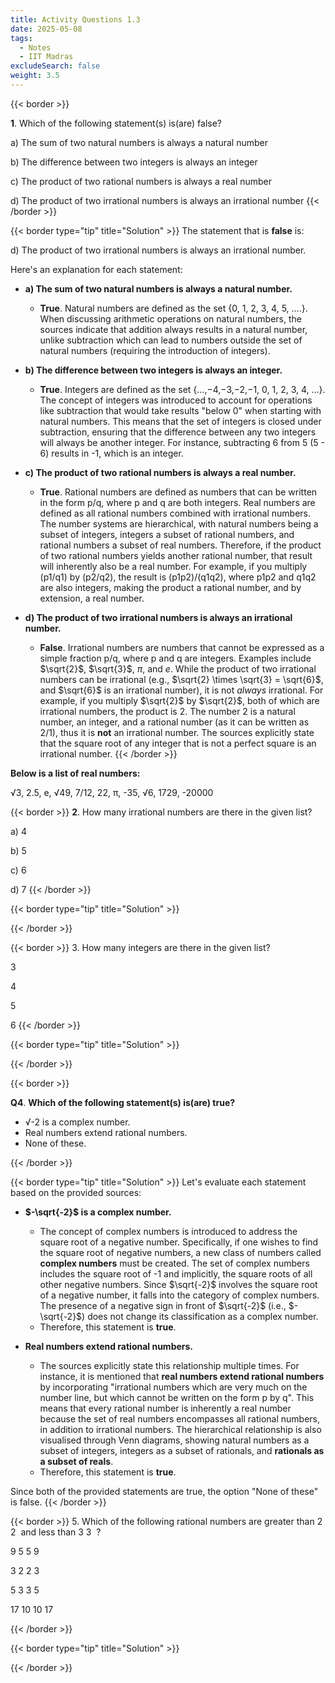 ```yaml
---
title: Activity Questions 1.3
date: 2025-05-08
tags:
  - Notes 
  - IIT Madras
excludeSearch: false
weight: 3.5
---
```


{{< border >}}

**1**. Which of the following statement(s) is(are) false?

a) The sum of two natural numbers is always a natural number

b) The difference between two integers is always an integer

c) The product of two rational numbers is always a real number

d) The product of two irrational numbers is always an irrational number
{{< /border >}}

{{< border type="tip" title="Solution" >}}
The statement that is **false** is:

d) The product of two irrational numbers is always an irrational number.

Here's an explanation for each statement:

*   **a) The sum of two natural numbers is always a natural number.**
    *   **True**. Natural numbers are defined as the set {0, 1, 2, 3, 4, 5, ....}. When discussing arithmetic operations on natural numbers, the sources indicate that addition always results in a natural number, unlike subtraction which can lead to numbers outside the set of natural numbers (requiring the introduction of integers).

*   **b) The difference between two integers is always an integer.**
    *   **True**. Integers are defined as the set {...,−4,−3,−2,−1, 0, 1, 2, 3, 4, ...}. The concept of integers was introduced to account for operations like subtraction that would take results "below 0" when starting with natural numbers. This means that the set of integers is closed under subtraction, ensuring that the difference between any two integers will always be another integer. For instance, subtracting 6 from 5 (5 - 6) results in -1, which is an integer.

*   **c) The product of two rational numbers is always a real number.**
    *   **True**. Rational numbers are defined as numbers that can be written in the form p/q, where p and q are both integers. Real numbers are defined as all rational numbers combined with irrational numbers. The number systems are hierarchical, with natural numbers being a subset of integers, integers a subset of rational numbers, and rational numbers a subset of real numbers. Therefore, if the product of two rational numbers yields another rational number, that result will inherently also be a real number. For example, if you multiply (p1/q1) by (p2/q2), the result is (p1p2)/(q1q2), where p1p2 and q1q2 are also integers, making the product a rational number, and by extension, a real number.

*   **d) The product of two irrational numbers is always an irrational number.**
    *   **False**. Irrational numbers are numbers that cannot be expressed as a simple fraction p/q, where p and q are integers. Examples include $\sqrt{2}$, $\sqrt{3}$, $\pi$, and $e$. While the product of two irrational numbers can be irrational (e.g., $\sqrt{2} \times \sqrt{3} = \sqrt{6}$, and $\sqrt{6}$ is an irrational number), it is not *always* irrational. For example, if you multiply $\sqrt{2}$ by $\sqrt{2}$, both of which are irrational numbers, the product is 2. The number 2 is a natural number, an integer, and a rational number (as it can be written as 2/1), thus it is **not** an irrational number. The sources explicitly state that the square root of any integer that is not a perfect square is an irrational number.
{{< /border >}}

**Below is a list of real numbers:**

√3, 2.5, e, √49, 7/12, 22, π, -35, √6, 1729, -20000

{{< border >}}
**2**. How many irrational numbers are there in the given list?

a) 4

b) 5

c) 6

d) 7
{{< /border >}}

{{< border type="tip" title="Solution" >}}

{{< /border >}}


{{< border >}}
3. How many integers are there in the given list?

3

4

5

6
{{< /border >}}

{{< border type="tip" title="Solution" >}}

{{< /border >}}


{{< border >}}

**Q4**. **Which of the following statement(s) is(are) true?**

- √-2 is a complex number.
- Real numbers extend rational numbers.
- None of these.
  
{{< /border >}}

{{< border type="tip" title="Solution" >}}
Let's evaluate each statement based on the provided sources:

*   **$-\sqrt{-2}$ is a complex number.**
    *   The concept of complex numbers is introduced to address the square root of a negative number. Specifically, if one wishes to find the square root of negative numbers, a new class of numbers called **complex numbers** must be created. The set of complex numbers includes the square root of -1 and implicitly, the square roots of all other negative numbers. Since $\sqrt{-2}$ involves the square root of a negative number, it falls into the category of complex numbers. The presence of a negative sign in front of $\sqrt{-2}$ (i.e., $-\sqrt{-2}$) does not change its classification as a complex number.
    *   Therefore, this statement is **true**.

*   **Real numbers extend rational numbers.**
    *   The sources explicitly state this relationship multiple times. For instance, it is mentioned that **real numbers extend rational numbers** by incorporating "irrational numbers which are very much on the number line, but which cannot be written on the form p by q". This means that every rational number is inherently a real number because the set of real numbers encompasses all rational numbers, in addition to irrational numbers. The hierarchical relationship is also visualised through Venn diagrams, showing natural numbers as a subset of integers, integers as a subset of rationals, and **rationals as a subset of reals**.
    *   Therefore, this statement is **true**.

Since both of the provided statements are true, the option "None of these" is false.
{{< /border >}}


{{< border >}}
5. Which of the following rational numbers are greater than 
2
2
​
  and less than 
3
3
​
 ?

9
5
5
9
​
 

3
2
2
3
​
 

5
3
3
5
​
 

17
10
10
17
​

{{< /border >}}

{{< border type="tip" title="Solution" >}}

{{< /border >}}


